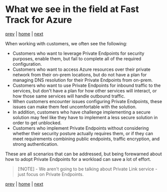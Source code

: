 # What we see in the field at Fast Track for Azure

[prev](./why-pe.md) | [home](./readme.md)  | [next](./overview.md)

When working with customers, we often see the following:

- Customers who want to leverage Private Endpoints for security purposes, enable them, but fail to complete all of the required configuration.
- Customers who want to access Azure resources over their private network from their on-prem locations, but do not have a plan for managing DNS resolution for their Private Endpoints from on-prem.
- Customers who want to use Private Endpoints for inbound traffic to the services, but don't have a plan for how other services will interact, or how those same services will handle outbound traffic.
- When customers encounter issues configuring Private Endpoints, these issues can make them feel uncomfortable with the solution.
- In addition, customers who have challenge implementing a secure solution may feel like they have to implement a less secure solution in order to get unblocked.
- Customers who implement Private Endpoints without considering whether their security posture actually requires them, or if they can meet requirements combining public endpoints, traffic encryption, and strong authentication.

These are all scenarios that can be addressed, but being forewarned about how to adopt Private Endpoints for a workload can save a lot of effort.

>[!NOTE] - We aren't going to be talking about Private Link service - just focus on Private Endpoints.

[prev](./why-pe.md) | [home](./readme.md)  | [next](./overview.md)
